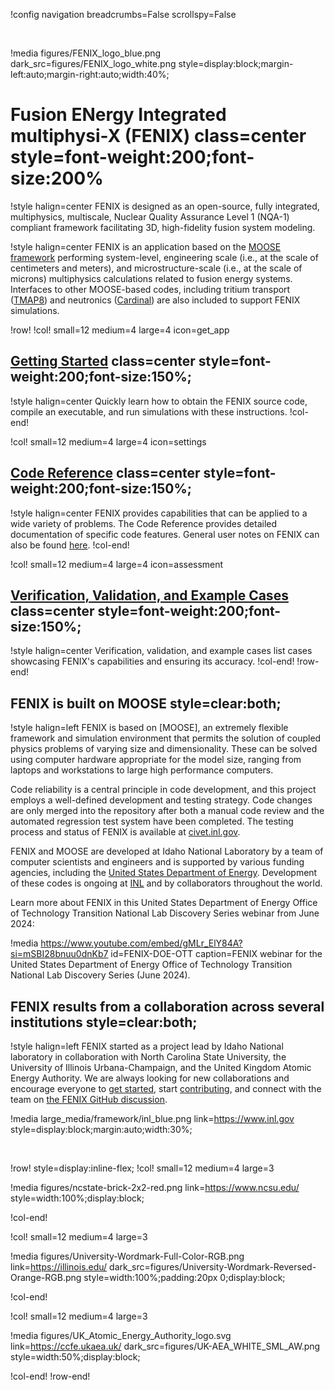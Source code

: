 !config navigation breadcrumbs=False scrollspy=False

&nbsp;

!media figures/FENIX_logo_blue.png dark_src=figures/FENIX_logo_white.png style=display:block;margin-left:auto;margin-right:auto;width:40%;

# Fusion ENergy Integrated multiphysi-X (FENIX) class=center style=font-weight:200;font-size:200%

!style halign=center
FENIX is designed as an open-source, fully integrated, multiphysics, multiscale, Nuclear Quality Assurance Level 1 (NQA-1) compliant framework facilitating 3D, high-fidelity fusion system modeling.

!style halign=center
FENIX is an application based on the
[MOOSE framework](https://mooseframework.inl.gov) performing system-level, engineering scale (i.e., at the scale of
centimeters and meters), and microstructure-scale (i.e., at the scale of microns) multiphysics
calculations related to fusion energy systems.
Interfaces to other MOOSE-based codes, including tritium transport ([TMAP8](https://mooseframework.inl.gov/tmap8))
and neutronics ([Cardinal](https://cardinal.cels.anl.gov/)) are also included to support FENIX simulations.

!row!
!col! small=12 medium=4 large=4 icon=get_app
## [Getting Started](getting_started/installation.md) class=center style=font-weight:200;font-size:150%;

!style halign=center
Quickly learn how to obtain the FENIX source code, compile an executable, and
run simulations with these instructions.
!col-end!

!col! small=12 medium=4 large=4 icon=settings

## [Code Reference](syntax/index.md) class=center style=font-weight:200;font-size:150%;

!style halign=center
FENIX provides capabilities that can be applied to a wide variety of problems.
The Code Reference provides detailed documentation of specific code features.
General user notes on FENIX can also be found [here](getting_started/user_notes.md).
!col-end!

!col! small=12 medium=4 large=4 icon=assessment
## [Verification, Validation, and Example Cases](verification_validation_examples/index.md) class=center style=font-weight:200;font-size:150%;

!style halign=center
Verification, validation, and example cases list cases showcasing FENIX's capabilities
and ensuring its accuracy.
!col-end!
!row-end!

## FENIX is built on MOOSE style=clear:both;

!style halign=left
FENIX is based on [MOOSE], an extremely flexible framework and simulation environment
that permits the solution of coupled physics problems of varying size and dimensionality.
These can be solved using computer hardware appropriate for the model size, ranging from
laptops and workstations to large high performance computers.

Code reliability is a central principle in code development, and this project
employs a well-defined development and testing strategy.  Code changes are only
merged into the repository after both a manual code review and the automated
regression test system have been completed.  The testing process and status of
FENIX is available at [civet.inl.gov](https://civet.inl.gov/repo/530/).

FENIX and MOOSE are developed at Idaho National Laboratory by a team of
computer scientists and engineers and is supported by various funding agencies,
including the [United States Department of Energy](http://energy.gov).  Development
of these codes is ongoing at [INL](https://www.inl.gov) and by collaborators
throughout the world.

Learn more about FENIX in this United States Department of Energy Office of Technology Transition National Lab Discovery Series webinar from June 2024:

!media https://www.youtube.com/embed/gMLr_ElY84A?si=mSBI28bnuu0dnKb7
       id=FENIX-DOE-OTT
       caption=FENIX webinar for the United States Department of Energy Office of Technology Transition National Lab Discovery Series (June 2024).

## FENIX results from a collaboration across several institutions style=clear:both;

!style halign=left
FENIX started as a project lead by Idaho National laboratory in collaboration with North Carolina State University, the University of Illinois Urbana-Champaign, and the United Kingdom Atomic Energy Authority. We are always looking for new collaborations and encourage everyone to [get started](getting_started/installation.html), start [contributing](getting_started/contributing.html), and connect with the team on [the FENIX GitHub discussion](https://github.com/idaholab/fenix/discussions).

!media large_media/framework/inl_blue.png link=https://www.inl.gov style=display:block;margin:auto;width:30%;

&nbsp;

!row! style=display:inline-flex;
!col! small=12 medium=4 large=3

!media figures/ncstate-brick-2x2-red.png link=https://www.ncsu.edu/ style=width:100%;display:block;

!col-end!

!col! small=12 medium=4 large=3

!media figures/University-Wordmark-Full-Color-RGB.png link=https://illinois.edu/ dark_src=figures/University-Wordmark-Reversed-Orange-RGB.png style=width:100%;padding:20px 0;display:block;

!col-end!

!col! small=12 medium=4 large=3

!media figures/UK_Atomic_Energy_Authority_logo.svg link=https://ccfe.ukaea.uk/ dark_src=figures/UK-AEA_WHITE_SML_AW.png style=width:50%;display:block;

!col-end!
!row-end!

